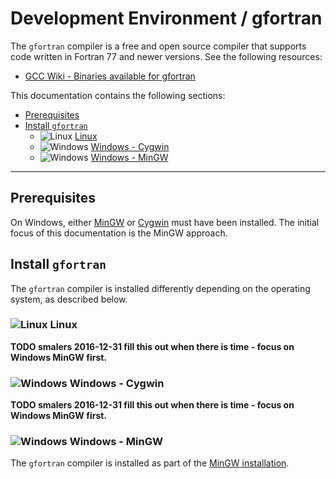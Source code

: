 # Development Environment / gfortran #

The `gfortran` compiler is a free and open source compiler that supports code written in Fortran 77 and newer versions.
See the following resources:

* [GCC Wiki - Binaries available for gfortran](https://gcc.gnu.org/wiki/GFortranBinaries)

This documentation contains the following sections:

* [Prerequisites](#prerequisites)
* [Install `gfortran`](#install-gfortran)
	+ ![Linux](../../images/linux-32.png) [Linux](#linux)
	+ ![Windows](../../images/windows-32.ico) [Windows - Cygwin](#windows-cygwin)
	+ ![Windows](../../images/windows-32.ico) [Windows - MinGW](#windows-mingw)

-----------------

## Prerequisites ##

On Windows, either [MinGW](machine#install-mingw-native-windows-32-bit) or [Cygwin](machine#install-cygwin) must have been installed.
The initial focus of this documentation is the MinGW approach.

## Install `gfortran` ##

The `gfortran` compiler is installed differently depending on the operating system, as described below.

### ![Linux](../../images/linux-32.png) Linux ###

**TODO smalers 2016-12-31 fill this out when there is time - focus on Windows MinGW first.**

### ![Windows](../../images/windows-32.ico) Windows - Cygwin ###

**TODO smalers 2016-12-31 fill this out when there is time - focus on Windows MinGW first.**

### ![Windows](../../images/windows-32.ico) Windows - MinGW ###

The `gfortran` compiler is installed as part of the [MinGW installation](machine#install-mingw).
